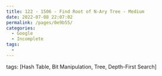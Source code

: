 ```yaml
---
title: 122 - 1506 - Find Root of N-Ary Tree - Medium
date: 2022-07-08 22:07:02
permalink: /pages/0e9b55/
categories:
  - Google
  - Incomplete
tags:
  - 
---
```

tags: [Hash Table, Bit Manipulation, Tree, Depth-First Search]
